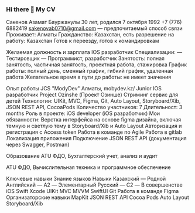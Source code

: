 ### Hi there 👋 My CV
Сакенов Азамат Бауржанулы
30 лет, родился 7 октября 1992 +7 (776) 6882419
sakenovab0710@gmail.com — предпочитаемый способ связи
Проживает: Алматы
Гражданство: Казахстан, есть разрешение на работу: Казахстан Готов к переезду, готов к командировкам

Желаемая должность и зарплата
IOS разработчик
Специализации:
— Тестировщик
— Программист, разработчик
Занятость: полная занятость, частичная занятость, проектная работа, стажировка График работы: полный день, сменный график, гибкий график, удаленная работа Желательное время в пути до работы: не имеет значения

Опыт работы
JCS "ModyDev"
Алматы, mobydev.kz/
Junior IOS разработчик
Project Ozinshe (Проект Озинше) Стриминг сервис для детей
Технологии: UIKit, MVC, Figma, Git, Auto Layout, Storyboard/Xib, JSON REST API, CocoaPods
Количество участников: 7
Длительност: 3 months
Роль в проекте: iOS developer (iOS разработчик)
Мои обязанности:
Верстка интерфейса на основе figma дизайна, включая темную и светлую тему в Storyboard/Xib и Auto Layout
Авторизация и регистрация с Access token
Работа в команде по Agile
Работа в gitlab
Локализация приложения
Подключение JSON REST API (документация через Swagger, Postman)

Образование
ATU
ФДО, Бухгалтерский учет, анализ и аудит

ATU
ФДО, Вычислительная техника и программное обеспечение

Ключевые навыки
Знание языков
Навыки
Казахский — Родной
Английский — A2 — Элементарный Русский — C2 — В совершенстве
iOS Swift Xcode UIKit MVC MVVM SwiftUI Git Работа в команде Figma Организаторские навыки MapKit
JSON REST API
Cocoa Pods
Auto Layout
Storyboard/Xib
<!--
**SakenovAB/SakenovAB** is a ✨ _special_ ✨ repository because its `README.md` (this file) appears on your GitHub profile.

Here are some ideas to get you started:

- 🔭 I’m currently working on ...
- 🌱 I’m currently learning ...
- 👯 I’m looking to collaborate on ...
- 🤔 I’m looking for help with ...
- 💬 Ask me about ...
- 📫 How to reach me: ...
- 😄 Pronouns: ...
- ⚡ Fun fact: ...
-->
